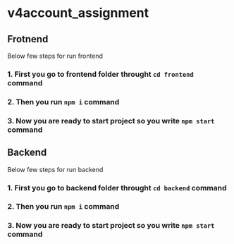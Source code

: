 # v4account_assignment

## Frotnend 

Below few steps for run frontend

### 1. First you go to frontend folder throught `cd frontend` command

### 2. Then you run `npm i` command

### 3. Now you are ready to start project so you write `npm start` command

## Backend

Below few steps for run backend

### 1. First you go to backend folder throught `cd backend` command

### 2. Then you run `npm i` command

### 3. Now you are ready to start project so you write `npm start` command
